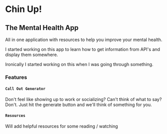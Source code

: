 # Chin Up!

## The Mental Health App

All in one application with resources to help you improve your mental health.

I started working on this app to learn how to get information from API's and display them somewhere.

Ironically I started working on this when I was going through something.

### Features

#### `Call Out Generator`

Don't feel like showing up to work or socializing?
Can't think of what to say?
Don't. Just hit the generate button and we'll think of something for you.

#### `Resources`

Will add helpful resources for some reading / watching
